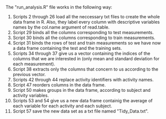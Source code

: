 The "run_analysis.R" file works in the following way:

1. Scripts 2 through 26 load all the neccessary txt files to create the whole data frame in R. Also, they label every column with descriptive variables names by the col.name argument of read.table.
2. Script 29 binds all the columns corresponding to test measurements.
3. Script 30 binds all the columns corresponding to train measurements.
4. Script 31 binds the rows of test and train measurements so we have now a data frame containing the test and the training sets.
5. Scripts 34 through 37 give us a vector containing the indices of the columns that we are interested in (only mean and standard deviation for each measurement).
6. Script 38 extracts only the columns that concern to us according to the previous vector.
7. Scripts 42 through 44 replace activity identifiers with activity names.
8. Script 47 reorders columns in the data frame.
9. Script 50 makes groups in the data frame, according to subject and activity variables.
10. Scripts 53 and 54 give us a new data frame containig the average of each variable for each activity and each subject.
11. Script 57 save the new data set as a txt file named "Tidy_Data.txt".